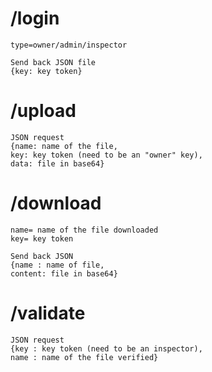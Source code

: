 # /login
	type=owner/admin/inspector
	
	Send back JSON file
	{key: key token}
	
# /upload
	JSON request
	{name: name of the file,
	key: key token (need to be an "owner" key),
	data: file in base64}
	
# /download
	name= name of the file downloaded
	key= key token
	
	Send back JSON
	{name : name of file,
	content: file in base64}
	
# /validate
	JSON request
	{key : key token (need to be an inspector),
	name : name of the file verified}
